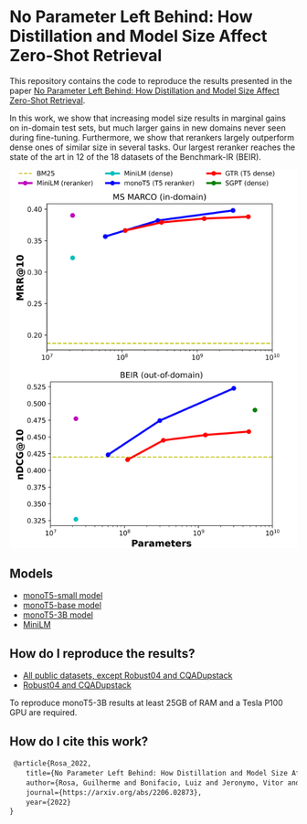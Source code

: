 # No Parameter Left Behind: How Distillation and Model Size Affect Zero-Shot Retrieval

This repository contains the code to reproduce the results presented in the paper [No Parameter Left Behind: How Distillation and Model Size Affect Zero-Shot Retrieval](https://arxiv.org/abs/2206.02873).

In this work, we show that increasing model size results in marginal gains on in-domain test sets, but much larger gains in new domains never seen during fine-tuning. Furthermore, we show that rerankers largely outperform dense ones of similar size in several tasks. Our largest reranker reaches the state of the art in 12 of the 18 datasets of the Benchmark-IR (BEIR).

![Ilustration of our results](src/results.PNG)

## Models

* [monoT5-small model](https://huggingface.co/castorini/monot5-small-msmarco-10k)
* [monoT5-base model](https://huggingface.co/castorini/monot5-base-msmarco-10k)
* [monoT5-3B model](https://huggingface.co/castorini/monot5-3b-msmarco-10k)
* [MiniLM](https://huggingface.co/cross-encoder/ms-marco-MiniLM-L-6-v2)

## How do I reproduce the results?

- [All public datasets, except Robust04 and CQADupstack](BEIR.ipynb) 
- [Robust04 and CQADupstack](CQADupstack_&_Robust04.ipynb) 

To reproduce monoT5-3B results at least 25GB of RAM and a Tesla P100 GPU are required.


## How do I cite this work?

~~~ {.xml
 @article{Rosa_2022,
    title={No Parameter Left Behind: How Distillation and Model Size Affect Zero-Shot Retrieval},
    author={Rosa, Guilherme and Bonifacio, Luiz and Jeronymo, Vitor and Abonizio, Hugo and Fadaee, Marzieh and Lotufo, Roberto and Nogueira, Rodrigo},
    journal={https://arxiv.org/abs/2206.02873},
    year={2022}
}
